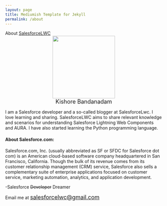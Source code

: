 ```yaml
---
layout: page
title: Mediumish Template for Jekyll
permalink: /about
---
```

<div dir="ltr" style="text-align: left;" trbidi="on">
About <a href="https://www.salesforcelwc.in/" rel="nofollow">SalesforceLWC</a>

<div class="separator" style="clear: both; text-align: center;">
<a href="https://3.bp.blogspot.com/-88PW7AHtVAk/XMScVHbYQ-I/AAAAAAAAALw/q6KBY3mZ5vA4hUOGNODbAzcMX_z4u9BNwCLcBGAs/s1600/roundKishore.png" imageanchor="1" style="margin-left: 1em; margin-right: 1em;"><img border="0" data-original-height="884" data-original-width="884" height="200" src="https://3.bp.blogspot.com/-88PW7AHtVAk/XMScVHbYQ-I/AAAAAAAAALw/q6KBY3mZ5vA4hUOGNODbAzcMX_z4u9BNwCLcBGAs/s200/roundKishore.png" width="200" /></a></div>
<div class="separator" style="clear: both; text-align: center;">

</div>
<div class="separator" style="clear: both; text-align: center;">
<span style="font-size: large;">Kishore Bandanadam</span></div>

<div class="separator" style="clear: both; text-align: center;">
</div>

I am a Salesforce developer and a so-called blogger at SalesforceLwc. I love learning and sharing. SalesforceLWC aims to share relevant knowledge and scenarios for understanding Salesforce Lightning Web Components and AURA. I have also started learning the Python programming language.

<h4>
About Salesforce.com:</h4>
Salesforce.com, Inc. (usually abbreviated as SF or SFDC for Salesforce dot com) is an American cloud-based software company headquartered in San Francisco, California. Though the bulk of its revenue comes from its customer relationship management (CRM) service, Salesforce also sells a complementary suite of enterprise applications focused on customer service, marketing automation, analytics, and application development.


<span style="text-align: right;">-Salesforce </span><strike style="text-align: right;">Developer</strike><span style="text-align: right;"> Dreamer</span>

Email me at <span style="color: #0b5394; font-size: large;">salesforcelwc@gmail.com</span>
<br>
<!-- Go to www.addthis.com/dashboard to customize your tools -->
<div class="addthis_tipjar_inline">
</div>

</div>
